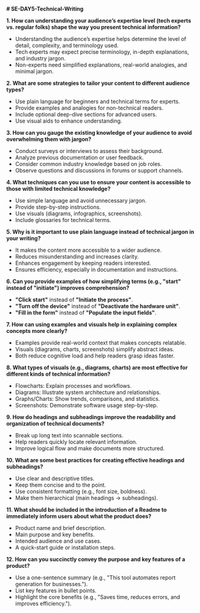 **# SE-DAY5-Technical-Writing**

**1. How can understanding your audience’s expertise level (tech experts vs. regular folks) shape the way you present technical information?**

- Understanding the audience’s expertise helps determine the level of detail, complexity, and terminology used.
- Tech experts may expect precise terminology, in-depth explanations, and industry jargon.
- Non-experts need simplified explanations, real-world analogies, and minimal jargon.

**2. What are some strategies to tailor your content to different audience types?**

- Use plain language for beginners and technical terms for experts.
- Provide examples and analogies for non-technical readers.
- Include optional deep-dive sections for advanced users.
- Use visual aids to enhance understanding.

**3. How can you gauge the existing knowledge of your audience to avoid overwhelming them with jargon?**

- Conduct surveys or interviews to assess their background.
- Analyze previous documentation or user feedback.
- Consider common industry knowledge based on job roles.
- Observe questions and discussions in forums or support channels.

**4. What techniques can you use to ensure your content is accessible to those with limited technical knowledge?**

- Use simple language and avoid unnecessary jargon.
- Provide step-by-step instructions.
- Use visuals (diagrams, infographics, screenshots).
- Include glossaries for technical terms.

**5. Why is it important to use plain language instead of technical jargon in your writing?**

- It makes the content more accessible to a wider audience.
- Reduces misunderstanding and increases clarity.
- Enhances engagement by keeping readers interested.
- Ensures efficiency, especially in documentation and instructions.

**6. Can you provide examples of how simplifying terms (e.g., "start" instead of "initiate") improves comprehension?**

- **"Click start"** instead of **"Initiate the process"**.
- **"Turn off the device"** instead of **"Deactivate the hardware unit"**.
- **"Fill in the form"** instead of **"Populate the input fields"**.

**7. How can using examples and visuals help in explaining complex concepts more clearly?**

- Examples provide real-world context that makes concepts relatable.
- Visuals (diagrams, charts, screenshots) simplify abstract ideas.
- Both reduce cognitive load and help readers grasp ideas faster.

**8. What types of visuals (e.g., diagrams, charts) are most effective for different kinds of technical information?**

- Flowcharts: Explain processes and workflows.
- Diagrams: Illustrate system architecture and relationships.
- Graphs/Charts: Show trends, comparisons, and statistics.
- Screenshots: Demonstrate software usage step-by-step.

**9. How do headings and subheadings improve the readability and organization of technical documents?**

- Break up long text into scannable sections.
- Help readers quickly locate relevant information.
- Improve logical flow and make documents more structured.

**10. What are some best practices for creating effective headings and subheadings?**

- Use clear and descriptive titles.
- Keep them concise and to the point.
- Use consistent formatting (e.g., font size, boldness).
- Make them hierarchical (main headings → subheadings).

**11. What should be included in the introduction of a Readme to immediately inform users about what the product does?**

- Product name and brief description.
- Main purpose and key benefits.
- Intended audience and use cases.
- A quick-start guide or installation steps.

**12. How can you succinctly convey the purpose and key features of a product?**

* Use a one-sentence summary (e.g., "This tool automates report generation for businesses.").
* List key features in bullet points.
* Highlight the core benefits (e.g., "Saves time, reduces errors, and improves efficiency.").

